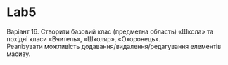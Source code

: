 # Lab5
Варіант 16.
Створити базовий клас (предметна область) «Школа» та похідні класи «Вчитель», «Школяр», «Охоронець».  
Реалізувати можливість додавання/видалення/редагування елементів масиву.  
